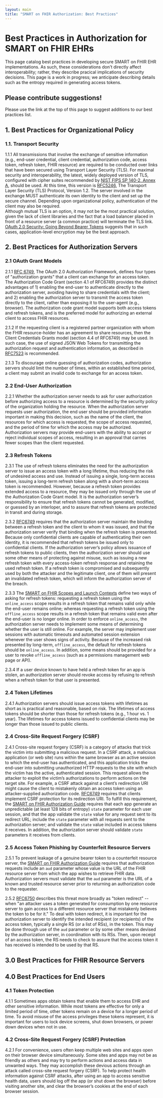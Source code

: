 ```yaml
---
layout: main
title: "SMART on FHIR Authorization: Best Practices"
---
```


# Best Practices in Authorization for SMART on FHIR EHRs

This page catalog best practices in developing secure SMART on
FHIR EHR implementations. As such, these considerations don't directly affect
interoperability; rather, they describe pracical implications of security
decisions. This page is a work in progress; we anticipate describing details
such as the entropy required in generating access tokens.

## Please contribute suggestions!

Please use the link at the top of this page to suggest additions to our best
practices list.

## 1. Best Practices for Organizational Policy

### 1.1.  Transport Security

1.1.1 All transmissions that involve the exchange of sensitive information
(e.g., end-user credential, client credential, authorization code, access
token, refresh token, FHIR resource) are required to be conducted over links
that have been secured using Transport Layer Security (TLS).  For maximal
security and interoperability, the latest, widely deployed version of TLS,
configured with cipher suites recommended by [NIST FIPS SP 140-2, Annex
A](http://csrc.nist.gov/publications/fips/fips140-2/fips1402annexa.pdf), should
be used.  At this time, this version is [RFC5246](
https://tools.ietf.org/html/rfc5246), The Transport Layer Security (TLS)
Protocol, Version 1.2.  The server involved in the exchange MUST authenticate
its own identity to the client and set up the secure channel.  Depending upon
organizational policy, authentication of the client may also be required.  
Although mutual TLS is an option, it may not be the most practical solution, 
given the lack of client libraries and the fact that a load balancer 
placed in front of a resource server (a common practice) will terminate 
the TLS link.  
[OAuth 2.0 Security: Going Beyond Bearer Tokens]( http://tools.ietf.org/html/draft-tschofenig-oauth-security-01) 
suggests that in such cases, application-level encryption may be the best approach. 

## 2. Best Practices for Authorization Servers

### 2.1 OAuth Grant Models

2.1.1 [RFC 6749](https://tools.ietf.org/html/rfc6749), The OAuth 2.0
Authorization Framework, defines four types of "authorization grants" that a
client can exchange for an access token. The Authorization Code Grant (section
4.1 of RFC6749) provides the distinct advantages of 1) enabling the end-user to
authenticate directly to the authorization server, avoiding having to share
credentials with the client; and 2) enabling the authorization server to
transmit the access token directly to the client, rather than exposing it to
the user-agent (e.g., browser). The authorization code grant model supports
both access tokens and refresh tokens, and is the preferred model for
authorizing an external client to access FHIR resources.

2.1.2 If the requesting client is a registered partner organization with whom
the FHIR resource-holder has an agreement to share resources, then the Client
Credentials Grants model (section 4.4 of RFC6749) may be used.  In such case,
the use of signed JSON Web Tokens for transmitting the authorization request
and authentication information, as described in [RFC7523](
https://tools.ietf.org/html/rfc7523) is recommended.

2.1.3 To discourage online guessing of authorization codes, authorization
servers should limit the number of times, within an established time period, a
client may submit an invalid code to exchange for an access token.

### 2.2 End-User Authorization

2.2.1  Whether the authorization server needs to ask for user authorization
before authorizing access to a resource is determined by the security policy of
the organization holding the resource.  When the authorization server requests
user authorization, the end user should be provided information important in
making this decision, such as the name of the client, the resources for which
access is requested, the scope of access requested, and the period of time for
which the access may be authorized. Authorization servers may provide end-users
with the ability to accept or reject individual scopes of access, resulting
in an approval that carries fewer scopes than the client requested.

### 2.3 Refresh Tokens

2.3.1 The use of refresh tokens eliminates the need for the authorization
server to issue an access token with a long lifetime, thus reducing the risk of
undesired access and use.  Instead of issuing a single, long-term access token,
issuing a long-term refresh token along with a short-term access token is
recommended.  However, because a refresh token provides extended access to a
resource, they may be issued only through the use of the Authorization Code
Grant model.   It is the authorization server’s responsibility to ensure that
refresh tokens cannot be generated, modified, or guessed by an interloper, and
to assure that refresh tokens are protected in transit and during storage.

2.3.2 [RFC6749]( https://tools.ietf.org/html/rfc6749) requires that the
authorization server maintain the binding between a refresh token and the
client to whom it was issued, and that the authorization server verify that
binding when the refresh token is presented.  Because only confidential clients
are capable of authenticating their own identity, it is recommended that
refresh tokens be issued only to confidential clients.  If the authorization
server’s policy allows issuance of refresh tokens to public clients, then the
authorization server should use some other means of protecting against misuse,
such as issuing a new refresh token with every access-token refresh response
and retaining the used refresh token. If a refresh token is compromised and
subsequently used by both the attacker and the legitimate client, one of them
will present an invalidated refresh token, which will inform the authorization
server of the breach.

2.3.3  The [SMART on FHIR Scopes and Launch Contexts](
http://docs.smarthealthit.org/authorization/scopes-and-launch-context) define
two ways of asking for refresh tokens: requesting a refresh token using the
`online_access` scope results in a refresh token that remains valid only while
the end-user remains online; whereas requesting a refresh token using the
`offline_access` scope results in a refresh token that remains valid even after
the end-user is no longer online.  In order to enforce `online_access`, the
authorization server needs to implement some means of determining whether the
user is still online.  For example, the server may implement user sessions with
automatic timeouts and automated session extension whenever the user shows
signs of activity.  Because of the increased risk presented by long-term,
`offline_access`, the default for refresh tokens should be `online_access`.  In
addition, some means should be provided for a user to revoke `offline_access`
(such as a permissions management web page or API).

2.3.4 If a user device known to have held a refresh token for an app is stolen,
an authorization server should revoke access by refusing to refresh when a
refresh token for that user is presented.

### 2.4 Token Lifetimes

2.4.1  Authorization servers should issue access tokens with lifetimes as short
as is practical and reasonable, based on risk.  The lifetimes of access tokens
should be shorter than those for refresh tokens (e.g., 1 hour vs. 1 year).  The
lifetimes for access tokens issued to confidential clients may be longer than
those issued to public clients.

### 2.4 Cross-Site Request Forgery (CSRF)

2.4.1 Cross-site request forgery (CSRF) is a category of attacks that trick the
victim into submitting a malicious request. In a CSRF attack, a malicious
application (or web site) runs within the same browser as an active session to
which the end-user has authenticated, and this application tricks the end-user
into submitting unauthorized HTTP requests to the site with which the victim
has the active, authenticated session. This request allows the attacker to
exploit the victim’s authorizations to perform actions on the target site.  For
example, a CSRF attack against a client’s redirection URI might cause the
client to mistakenly obtain an access token using an attacker-supplied
authorization code. [RFC6749]( https://tools.ietf.org/html/rfc6749) requires
that clients implement CSRF protection for its redirection URI.  To fulfill
this requirement, the [SMART on FHIR Authorization Guide](
http://docs.smarthealthit.org/authorization/) requires that each app generate
an unpredictable (at least 128 bits of entropy) `state` parameter for each user
session, and that the app validate the `state` value for any request sent to
its redirect URL; include the `state` parameter with all requests sent to the
authorization server; and validate the `state` value included in access tokens
it receives.  In addition, the authorization server should validate `state`
parameters it receives from clients. 

### 2.5 Access Token Phishing by Counterfeit Resource Servers 

2.5.1 To prevent leakage of a genuine bearer token to a counterfeit resource
server, the [SMART on FHIR Authorization Guide](
http://docs.smarthealthit.org/authorization/) requires that authorization
requests include an `aud` parameter whose value is the URL of the FHIR resource
server from which the app wishes to retrieve FHIR data.  Authorization servers
must validate that the `aud` parameter is the URL of a known and trusted
resource server prior to returning an authorization code to the requester.

2.5.2 [RFC6750](https://tools.ietf.org/html/rfc6750) describes this threat more
broadly as "token redirect" -- when "an attacker uses a token generated for 
consumption by one resource server to gain access to a different resource
server that mistakenly believes the token to be for it."  To deal with token 
redirect, it is important for the authorization server to identify the 
intended recipient (or recipients) of the access token, typically a single 
RS (or a list of RSs), in the token.  This may be done through 
use of the `aud` parameter or by some other means devised by the authorization
server, in coordination with its RSs.  Then, upon receipt of an access token, 
the RS needs to check to assure that the access token it has received is 
intended to be used by that RS.  

## 3.0 Best Practices for FHIR Resource Servers

## 4.0 Best Practices for End Users

### 4.1 Token Protection

4.1.1 Sometimes apps obtain tokens that enable them to access EHR and other
sensitive information.  While most tokens are effective for only a limited
period of time, other tokens remain on a device for a longer period of time.
To avoid misuse of the access privileges these tokens represent, it is
important for users to lock device screens, shut down browsers, or power down
devices when not in use.

### 4.2 Cross-Site Request Forgery (CSRF) Protection

4.2.1 For convenience, users often keep multiple web sites and apps open on
their browser device simultaneously.  Some sites and apps may not be as
friendly as others and may try to perform actions and access data in unwanted
ways.  They may accomplish these devious actions through an attack called
cross-site request forgery (CSRF).  To help protect health information against
CSRF attacks, after using an app to access sensitive health data, users should
log off the app (or shut down the browser) before visiting another site, and
clear the browser’s cookies at the end of each browser session.
